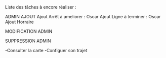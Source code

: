 Liste des tâches à encore réaliser :

ADMIN AJOUT
Ajout Arrêt à ameliorer : Oscar
Ajout Ligne à terminer : Oscar
Ajout Horraire

MODIFICATION ADMIN

SUPPRESSION ADMIN

-Consulter la carte
-Configuer son trajet 
